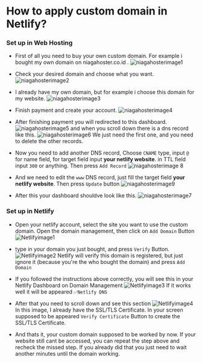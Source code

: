 # How to apply custom domain in Netlify?

### Set up in Web Hosting

- First of all you need to buy your own custom domain. For example i bought my own domain on niagahoster.co.id .
  ![niagahosterimage1](Images/Niaga%20Hoster%201.png)

- Check your desired domain and choose what you want.
  ![niagahosterimage2](Images/Niaga%20Hoster%202.png)

- I already have my own domain, but for example i choose this domain for my website.
  ![niagahosterimage3](Images/Niaga%20Hoster%203.png)

- Finish payment and create your account.
  ![niagahosterimage4](Images/Niaga%20Hoster%204.png)

- After finishing payment you will redirected to this dashboard.
  ![niagahosterimage5](Images/Niaga%20hoster%205.png)
  and when you scroll down there is a dns record like this.
  ![niagahosterimage6](Images/Niaga%20hoster%206.png)
  We just need the first one, and you need to delete the other records.

- Now you need to add another DNS record, Choose `CNAME` type, input `@` for name field, for target field input **your netlify website**. in TTL field input `300` or anything. Then press `Add Record`
  ![niagahosterimage 8](Images/Niaga%20hoster%208.png)

- And we need to edit the `www` DNS record, just fill the target field **your netlify website**. Then press `Update` button
  ![niagahosterimage9](Images/Niaga%20hoster%209.png)

- After this your dashboard shouldve look like this.
  ![niagahosterimage7](Images/Niaga%20hoster%207.png)

### Set up in Netlify

- Open your netlify account, select the site you want to use the custom domain. Open the domain management, then click on `Add Domain` Button
  ![Netlifyimage1](Images/Netlify%201.png)

- type in your domain you just bought, and press `Verify` Button.
  ![Netlifyimage2](Images/Netlify%202.png)
  Netlify will verify this domain is registered, but just ignore it (because you're the who bought the domain) and press `Add Domain`

- If you followed the instructions above correctly, you will see this in your Netlify Dashboard on Domain Management
  ![Netlifyimage3](Images/Netlify%203.png)
  If it works well it will be appeared `✅Netlify DNS`

- After that you need to scroll down and see this section
  ![Netlifyimage4](Images/Netlify%204.png)
  In this image, I already have the SSL/TLS Certificate. In your screen supposed to be appeared `Verify Certificate` Button to create the SSL/TLS Certificate.

- And thats it, your custom domain supposed to be worked by now. If your website still cant be accessed, you can repeat the step above and recheck the missed step. If you already did that you just need to wait another minutes until the domain working.

